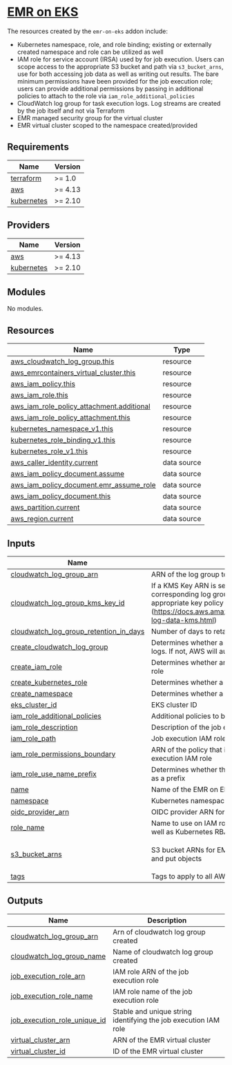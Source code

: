 # [EMR on EKS](https://docs.aws.amazon.com/emr/latest/EMR-on-EKS-DevelopmentGuide/emr-eks.html)

The resources created by the `emr-on-eks` addon include:
- Kubernetes namespace, role, and role binding; existing or externally created namespace and role can be utilized as well
- IAM role for service account (IRSA) used by for job execution. Users can scope access to the appropriate S3 bucket and path via `s3_bucket_arns`, use for both accessing job data as well as writing out results. The bare minimum permissions have been provided for the job execution role; users can provide additional permissions by passing in additional policies to attach to the role via `iam_role_additional_policies`
- CloudWatch log group for task execution logs. Log streams are created by the job itself and not via Terraform
- EMR managed security group for the virtual cluster
- EMR virtual cluster scoped to the namespace created/provided

<!-- BEGINNING OF PRE-COMMIT-TERRAFORM DOCS HOOK -->
## Requirements

| Name | Version |
|------|---------|
| <a name="requirement_terraform"></a> [terraform](#requirement\_terraform) | >= 1.0 |
| <a name="requirement_aws"></a> [aws](#requirement\_aws) | >= 4.13 |
| <a name="requirement_kubernetes"></a> [kubernetes](#requirement\_kubernetes) | >= 2.10 |

## Providers

| Name | Version |
|------|---------|
| <a name="provider_aws"></a> [aws](#provider\_aws) | >= 4.13 |
| <a name="provider_kubernetes"></a> [kubernetes](#provider\_kubernetes) | >= 2.10 |

## Modules

No modules.

## Resources

| Name | Type |
|------|------|
| [aws_cloudwatch_log_group.this](https://registry.terraform.io/providers/hashicorp/aws/latest/docs/resources/cloudwatch_log_group) | resource |
| [aws_emrcontainers_virtual_cluster.this](https://registry.terraform.io/providers/hashicorp/aws/latest/docs/resources/emrcontainers_virtual_cluster) | resource |
| [aws_iam_policy.this](https://registry.terraform.io/providers/hashicorp/aws/latest/docs/resources/iam_policy) | resource |
| [aws_iam_role.this](https://registry.terraform.io/providers/hashicorp/aws/latest/docs/resources/iam_role) | resource |
| [aws_iam_role_policy_attachment.additional](https://registry.terraform.io/providers/hashicorp/aws/latest/docs/resources/iam_role_policy_attachment) | resource |
| [aws_iam_role_policy_attachment.this](https://registry.terraform.io/providers/hashicorp/aws/latest/docs/resources/iam_role_policy_attachment) | resource |
| [kubernetes_namespace_v1.this](https://registry.terraform.io/providers/hashicorp/kubernetes/latest/docs/resources/namespace_v1) | resource |
| [kubernetes_role_binding_v1.this](https://registry.terraform.io/providers/hashicorp/kubernetes/latest/docs/resources/role_binding_v1) | resource |
| [kubernetes_role_v1.this](https://registry.terraform.io/providers/hashicorp/kubernetes/latest/docs/resources/role_v1) | resource |
| [aws_caller_identity.current](https://registry.terraform.io/providers/hashicorp/aws/latest/docs/data-sources/caller_identity) | data source |
| [aws_iam_policy_document.assume](https://registry.terraform.io/providers/hashicorp/aws/latest/docs/data-sources/iam_policy_document) | data source |
| [aws_iam_policy_document.emr_assume_role](https://registry.terraform.io/providers/hashicorp/aws/latest/docs/data-sources/iam_policy_document) | data source |
| [aws_iam_policy_document.this](https://registry.terraform.io/providers/hashicorp/aws/latest/docs/data-sources/iam_policy_document) | data source |
| [aws_partition.current](https://registry.terraform.io/providers/hashicorp/aws/latest/docs/data-sources/partition) | data source |
| [aws_region.current](https://registry.terraform.io/providers/hashicorp/aws/latest/docs/data-sources/region) | data source |

## Inputs

| Name | Description | Type | Default | Required |
|------|-------------|------|---------|:--------:|
| <a name="input_cloudwatch_log_group_arn"></a> [cloudwatch\_log\_group\_arn](#input\_cloudwatch\_log\_group\_arn) | ARN of the log group to use for the cluster logs | `string` | `"arn:aws:logs:*:*:*"` | no |
| <a name="input_cloudwatch_log_group_kms_key_id"></a> [cloudwatch\_log\_group\_kms\_key\_id](#input\_cloudwatch\_log\_group\_kms\_key\_id) | If a KMS Key ARN is set, this key will be used to encrypt the corresponding log group. Please be sure that the KMS Key has an appropriate key policy (https://docs.aws.amazon.com/AmazonCloudWatch/latest/logs/encrypt-log-data-kms.html) | `string` | `null` | no |
| <a name="input_cloudwatch_log_group_retention_in_days"></a> [cloudwatch\_log\_group\_retention\_in\_days](#input\_cloudwatch\_log\_group\_retention\_in\_days) | Number of days to retain log events. Default retention - 7 days | `number` | `7` | no |
| <a name="input_create_cloudwatch_log_group"></a> [create\_cloudwatch\_log\_group](#input\_create\_cloudwatch\_log\_group) | Determines whether a log group is created by this module for the cluster logs. If not, AWS will automatically create one if logging is enabled | `bool` | `true` | no |
| <a name="input_create_iam_role"></a> [create\_iam\_role](#input\_create\_iam\_role) | Determines whether an IAM role is created for EMR on EKS job execution role | `bool` | `true` | no |
| <a name="input_create_kubernetes_role"></a> [create\_kubernetes\_role](#input\_create\_kubernetes\_role) | Determines whether a Kubernetes role is created for EMR on EKS | `bool` | `true` | no |
| <a name="input_create_namespace"></a> [create\_namespace](#input\_create\_namespace) | Determines whether a Kubernetes namespace is created for EMR on EKS | `bool` | `true` | no |
| <a name="input_eks_cluster_id"></a> [eks\_cluster\_id](#input\_eks\_cluster\_id) | EKS cluster ID | `string` | n/a | yes |
| <a name="input_iam_role_additional_policies"></a> [iam\_role\_additional\_policies](#input\_iam\_role\_additional\_policies) | Additional policies to be added to the job execution IAM role | `any` | `{}` | no |
| <a name="input_iam_role_description"></a> [iam\_role\_description](#input\_iam\_role\_description) | Description of the job execution role | `string` | `null` | no |
| <a name="input_iam_role_path"></a> [iam\_role\_path](#input\_iam\_role\_path) | Job execution IAM role path | `string` | `null` | no |
| <a name="input_iam_role_permissions_boundary"></a> [iam\_role\_permissions\_boundary](#input\_iam\_role\_permissions\_boundary) | ARN of the policy that is used to set the permissions boundary for the job execution IAM role | `string` | `null` | no |
| <a name="input_iam_role_use_name_prefix"></a> [iam\_role\_use\_name\_prefix](#input\_iam\_role\_use\_name\_prefix) | Determines whether the IAM job execution role name (`role_name`) is used as a prefix | `bool` | `true` | no |
| <a name="input_name"></a> [name](#input\_name) | Name of the EMR on EKS virtual cluster | `string` | n/a | yes |
| <a name="input_namespace"></a> [namespace](#input\_namespace) | Kubernetes namespace for EMR on EKS | `string` | `"emr-containers"` | no |
| <a name="input_oidc_provider_arn"></a> [oidc\_provider\_arn](#input\_oidc\_provider\_arn) | OIDC provider ARN for the EKS cluster | `string` | `""` | no |
| <a name="input_role_name"></a> [role\_name](#input\_role\_name) | Name to use on IAM role created for EMR on EKS job execution role as well as Kubernetes RBAC role | `string` | `null` | no |
| <a name="input_s3_bucket_arns"></a> [s3\_bucket\_arns](#input\_s3\_bucket\_arns) | S3 bucket ARNs for EMR on EKS job execution role to list, get objects, and put objects | `list(string)` | <pre>[<br>  "*"<br>]</pre> | no |
| <a name="input_tags"></a> [tags](#input\_tags) | Tags to apply to all AWS resources | `map(string)` | `{}` | no |

## Outputs

| Name | Description |
|------|-------------|
| <a name="output_cloudwatch_log_group_arn"></a> [cloudwatch\_log\_group\_arn](#output\_cloudwatch\_log\_group\_arn) | Arn of cloudwatch log group created |
| <a name="output_cloudwatch_log_group_name"></a> [cloudwatch\_log\_group\_name](#output\_cloudwatch\_log\_group\_name) | Name of cloudwatch log group created |
| <a name="output_job_execution_role_arn"></a> [job\_execution\_role\_arn](#output\_job\_execution\_role\_arn) | IAM role ARN of the job execution role |
| <a name="output_job_execution_role_name"></a> [job\_execution\_role\_name](#output\_job\_execution\_role\_name) | IAM role name of the job execution role |
| <a name="output_job_execution_role_unique_id"></a> [job\_execution\_role\_unique\_id](#output\_job\_execution\_role\_unique\_id) | Stable and unique string identifying the job execution IAM role |
| <a name="output_virtual_cluster_arn"></a> [virtual\_cluster\_arn](#output\_virtual\_cluster\_arn) | ARN of the EMR virtual cluster |
| <a name="output_virtual_cluster_id"></a> [virtual\_cluster\_id](#output\_virtual\_cluster\_id) | ID of the EMR virtual cluster |
<!-- END OF PRE-COMMIT-TERRAFORM DOCS HOOK -->
